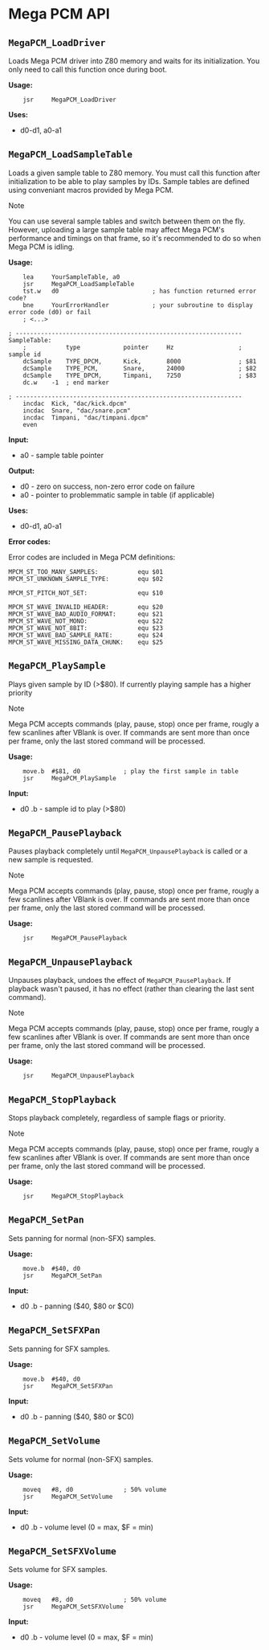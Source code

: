 
# Mega PCM API


## `MegaPCM_LoadDriver`

Loads Mega PCM driver into Z80 memory and waits for its initialization. You only need to call this function once during boot.

**Usage:**

```m68k
    jsr     MegaPCM_LoadDriver
```

**Uses:**

- d0-d1, a0-a1


## `MegaPCM_LoadSampleTable`

Loads a given sample table to Z80 memory. You must call this function after initialization to be able to play samples by IDs. Sample tables are defined using conveniant macros provided by Mega PCM.

> [!NOTE]
>
> You can use several sample tables and switch between them on the fly. However, uploading a large sample table may affect Mega PCM's performance and timings on that frame, so it's recommended to do so when Mega PCM is idling.

**Usage:**

```m68k
    lea     YourSampleTable, a0
    jsr     MegaPCM_LoadSampleTable
    tst.w   d0                          ; has function returned error code?
    bne     YourErrorHandler            ; your subroutine to display error code (d0) or fail
    ; <...>

; ---------------------------------------------------------------
SampleTable:
    ;           type            pointer     Hz                  ; sample id
    dcSample    TYPE_DPCM,      Kick,       8000                ; $81
    dcSample    TYPE_PCM,       Snare,      24000               ; $82
    dcSample    TYPE_DPCM,      Timpani,    7250                ; $83
    dc.w    -1  ; end marker

; ---------------------------------------------------------------
    incdac  Kick, "dac/kick.dpcm"
    incdac  Snare, "dac/snare.pcm"
    incdac  Timpani, "dac/timpani.dpcm"
    even
```

**Input:**

- a0 - sample table pointer

**Output:**

- d0 - zero on success, non-zero error code on failure
- a0 - pointer to problemmatic sample in table (if applicable)

**Uses:**

- d0-d1, a0-a1

**Error codes:**

Error codes are included in Mega PCM definitions:

```m68k
MPCM_ST_TOO_MANY_SAMPLES:           equ $01
MPCM_ST_UNKNOWN_SAMPLE_TYPE:        equ $02

MPCM_ST_PITCH_NOT_SET:              equ $10

MPCM_ST_WAVE_INVALID_HEADER:        equ $20
MPCM_ST_WAVE_BAD_AUDIO_FORMAT:      equ $21
MPCM_ST_WAVE_NOT_MONO:              equ $22
MPCM_ST_WAVE_NOT_8BIT:              equ $23
MPCM_ST_WAVE_BAD_SAMPLE_RATE:       equ $24
MPCM_ST_WAVE_MISSING_DATA_CHUNK:    equ $25
```

## `MegaPCM_PlaySample`

Plays given sample by ID (>$80). If currently playing sample has a higher priority

> [!NOTE]
>
> Mega PCM accepts commands (play, pause, stop) once per frame, rougly a few scanlines after VBlank is over. If commands are sent more than once per frame, only the last stored command will be processed.

**Usage:**

```m68k
    move.b  #$81, d0            ; play the first sample in table
    jsr     MegaPCM_PlaySample
```

**Input:**

- d0 .b - sample id to play (>$80)


## `MegaPCM_PausePlayback`

Pauses playback completely until `MegaPCM_UnpausePlayback` is called or a new sample is requested.

> [!NOTE]
>
> Mega PCM accepts commands (play, pause, stop) once per frame, rougly a few scanlines after VBlank is over. If commands are sent more than once per frame, only the last stored command will be processed.

**Usage:**

```m68k
    jsr     MegaPCM_PausePlayback
```


## `MegaPCM_UnpausePlayback`

Unpauses playback, undoes the effect of `MegaPCM_PausePlayback`. If playback wasn't paused, it has no effect (rather than clearing the last sent command).

> [!NOTE]
>
> Mega PCM accepts commands (play, pause, stop) once per frame, rougly a few scanlines after VBlank is over. If commands are sent more than once per frame, only the last stored command will be processed.

**Usage:**

```m68k
    jsr     MegaPCM_UnpausePlayback
```


## `MegaPCM_StopPlayback`

Stops playback completely, regardless of sample flags or priority.

> [!NOTE]
>
> Mega PCM accepts commands (play, pause, stop) once per frame, rougly a few scanlines after VBlank is over. If commands are sent more than once per frame, only the last stored command will be processed.

**Usage:**

```m68k
    jsr     MegaPCM_StopPlayback
```


## `MegaPCM_SetPan`

Sets panning for normal (non-SFX) samples.

**Usage:**

```m68k
    move.b  #$40, d0
    jsr     MegaPCM_SetPan
```

**Input:**

- d0 .b - panning ($40, $80 or $C0)


## `MegaPCM_SetSFXPan`

Sets panning for SFX samples.

**Usage:**

```m68k
    move.b  #$40, d0
    jsr     MegaPCM_SetSFXPan
```

**Input:**

- d0 .b - panning ($40, $80 or $C0)


## `MegaPCM_SetVolume`

Sets volume for normal (non-SFX) samples.

**Usage:**

```m68k
    moveq   #8, d0              ; 50% volume
    jsr     MegaPCM_SetVolume
```

**Input:**

- d0 .b - volume level (0 = max, $F = min)


## `MegaPCM_SetSFXVolume`

Sets volume for SFX samples.

**Usage:**

```m68k
    moveq   #8, d0              ; 50% volume
    jsr     MegaPCM_SetSFXVolume
```

**Input:**

- d0 .b - volume level (0 = max, $F = min)
